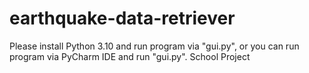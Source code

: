 # earthquake-data-retriever
Please install Python 3.10 and run program via "gui.py", or you can run program via PyCharm IDE and run "gui.py".
School Project
